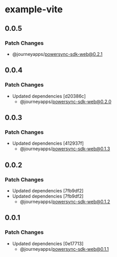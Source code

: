 # example-vite

## 0.0.5

### Patch Changes

- @journeyapps/powersync-sdk-web@0.2.1

## 0.0.4

### Patch Changes

- Updated dependencies [d20386c]
  - @journeyapps/powersync-sdk-web@0.2.0

## 0.0.3

### Patch Changes

- Updated dependencies [412937f]
  - @journeyapps/powersync-sdk-web@0.1.3

## 0.0.2

### Patch Changes

- Updated dependencies [7fb9df2]
- Updated dependencies [7fb9df2]
  - @journeyapps/powersync-sdk-web@0.1.2

## 0.0.1

### Patch Changes

- Updated dependencies [0e17713]
  - @journeyapps/powersync-sdk-web@0.1.1
